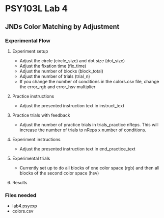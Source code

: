 # PSY103L Lab 4
## JNDs Color Matching by Adjustment 

### Experimental Flow

1. Experiment setup
	- Adjust the circle (circle_size) and dot size (dot_size)
	- Adjust the fixation time (fix_time)
	- Adjust the number of blocks (block_total)
	- Adjust the number of trials (trial_n) 
	- If you change the number of conditions in the colors.csv file, change the error_rgb and error_hsv multiplier 

2. Practice instructions
	- Adjust the presented instruction text in instruct_text

3. Practice trials with feedback
	- Adjust the number of practice trials in trials_practice nReps. This will increase the number of trials to nReps x number of conditions.

4. Experiment instructions
	- Adjust the presented instruction text in end_practice_text

5. Experimental trials
	- Currently set up to do all blocks of one color space (rgb) and then all blocks of the second color space (hsv)

6. Results


### Files needed

- lab4.psyexp
- colors.csv
